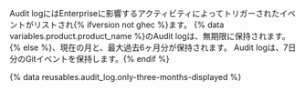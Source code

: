 Audit logにはEnterpriseに影響するアクティビティによってトリガーされたイベントがリストされ{% ifversion not ghec %}ます。 {% data variables.product.product_name %}のAudit logは、無期限に保持されます。{% else %}、現在の月と、最大過去6ヶ月分が保持されます。 Audit logは、7日分のGitイベントを保持します。{% endif %}

{% data reusables.audit_log.only-three-months-displayed %}
